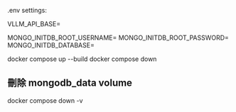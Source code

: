 .env settings:

VLLM_API_BASE=

MONGO_INITDB_ROOT_USERNAME=
MONGO_INITDB_ROOT_PASSWORD=
MONGO_INITDB_DATABASE=

docker compose up --build
docker compose down

## 刪除 mongodb_data volume
docker compose down -v 